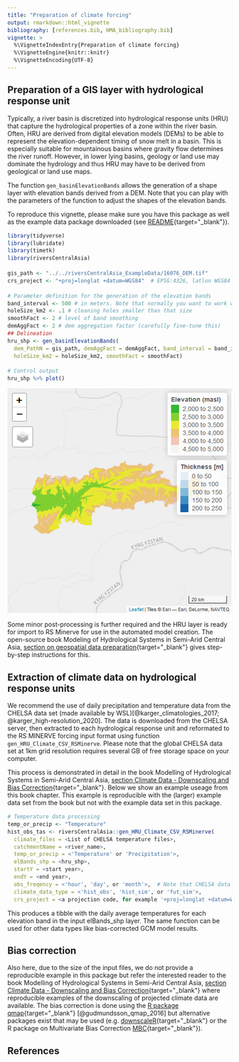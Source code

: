 ```yaml
---
title: "Preparation of climate forcing"
output: rmarkdown::html_vignette
bibliography: [references.bib, HMA_bibliography.bib]
vignette: >
  %\VignetteIndexEntry{Preparation of climate forcing}
  %\VignetteEngine{knitr::knitr}
  %\VignetteEncoding{UTF-8}
---
```




## Preparation of a GIS layer with hydrological response unit
Typically, a river basin is discretized into hydrological response units (HRU) that capture the hydrological properties of a zone within the river basin. Often, HRU are derived from digital elevation models (DEMs) to be able to represent the elevation-dependent timing of snow melt in a basin. This is especially suitable for mountainous basins where gravity flow determines the river runoff. However, in lower lying basins, geology or land use may dominate the hydrology and thus HRU may have to be derived from geological or land use maps.  

The function `gen_basinElevationBands` allows the generation of a shape layer with elevation bands derived from a DEM. Note that you can play with the parameters of the function to adjust the shapes of the elevation bands.   

To reproduce this vignette, please make sure you have this package as well as the example data package downloaded (see [README](https://hydrosolutions.github.io/riversCentralAsia/){target="_blank"}). 


```r
library(tidyverse)
library(lubridate)
library(timetk)
library(riversCentralAsia)

gis_path <- "../../riversCentralAsia_ExampleData/16076_DEM.tif"
crs_project <- "+proj=longlat +datum=WGS84"  # EPSG:4326, latlon WGS84

# Parameter definition for the generation of the elevation bands
band_interval <- 500 # in meters. Note that normally you want to work with band intervals of 100 m to 200 m. To make the model less computationally demanding, we work with a coarser resolution of 500 m for this demo. 
holeSize_km2 <- .1 # cleaning holes smaller than that size
smoothFact <- 2 # level of band smoothing
demAggFact <- 2 # dem aggregation factor (carefully fine-tune this)
## Delineation
hru_shp <- gen_basinElevationBands(
  dem_PathN = gis_path, demAggFact = demAggFact, band_interval = band_interval, 
  holeSize_km2 = holeSize_km2, smoothFact = smoothFact)

# Control output
hru_shp %>% plot()
```

![Broad elevation bands generated for the Atbashy basin.](figure/unnamed-chunk-2-1.png)

Some minor post-processing is further required and the HRU layer is ready for import to RS Minerve for use in the automated model creation. The open-source book Modeling of Hydrological Systems in Semi-Arid Central Asia, [section on geospatial data preparation](https://hydrosolutions.github.io/caham_book/geospatial_data.html){target="_blank"} gives step-by-step instructions for this.   

## Extraction of climate data on hydrological response units
We recommend the use of daily precipitation and temperature data from the CHELSA data set (made available by WSL)[@karger_climatologies_2017; @karger_high-resolution_2020]. The data is downloaded from the CHELSA server, then extracted to each hydrological response unit and reformated to the RS MINERVE forcing input format using function ```gen_HRU_Climate_CSV_RSMinerve```. Please note that the global CHELSA data set at 1km grid resolution requires several GB of free storage space on your computer.

This process is demonstrated in detail in the book Modelling of Hydrological Systems in Semi-Arid Central Asia, [section Climate Data - Downscaling and Bias Correction](https://hydrosolutions.github.io/caham_book/climate_data.html#sec-bcds-quantile-mapping){target="_blank"}. Below we show an example useage from this book chapter. This example is reproducible with the (larger) example data set from the book but not with the example data set in this package. 


```r
# Temperature data processing
temp_or_precip <- "Temperature"
hist_obs_tas <- riversCentralAsia::gen_HRU_Climate_CSV_RSMinerve(
  climate_files = <List of CHELSA temperature files>,
  catchmentName = <river_name>,
  temp_or_precip = <'Temperature' or 'Precipitation'>,
  elBands_shp = <hru_shp>,
  startY = <start year>,
  endY = <end year>,
  obs_freqency = <'hour', 'day', or 'month'>,  # Note that CHELSA data is available at daily or monthly frequency, not hourly.
  climate_data_type = <'hist_obs', 'hist_sim', or 'fut_sim'>,
  crs_project = <a projection code, for example '+proj=longlat +datum=WGS84'>)
```

This produces a tibble with the daily average temperatures for each elevation band in the input elBands_shp layer. The same function can be used for other data types like bias-corrected GCM model results. 

## Bias correction
Also here, due to the size of the input files, we do not provide a reproducible example in this package but refer the interested reader to the book Modelling of Hydrological Systems in Semi-Arid Central Asia, [section Climate Data - Downscaling and Bias Correction](https://hydrosolutions.github.io/caham_book/climate_data.html#sec-bcds-quantile-mapping){target="_blank"} where reproducible examples of the downscaling of projected climate data are available. The bias correction is done using the [R package qmap](https://CRAN.R-project.org/package=qmap){target="_blank"} [@gudmundsson_qmap_2016] but alternative packages exist that may be used (e.g. [downscaleR](https://github.com/SantanderMetGroup/downscaleR){target="_blank"} or the R package on Multivariate Bias Correction [MBC](https://cran.r-project.org/web/packages/MBC/index.html){target="_blank"}). 

## References


